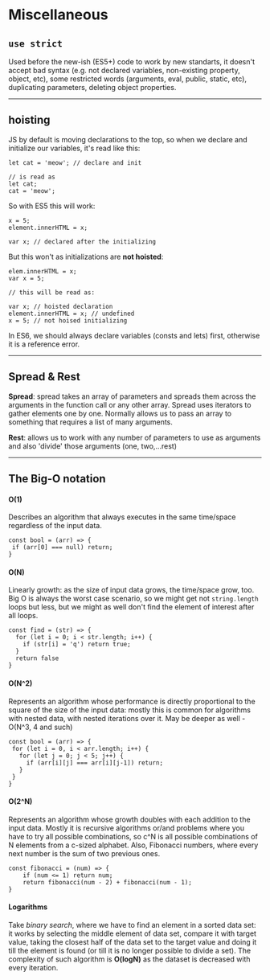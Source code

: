 # Miscellaneous

## `use strict`

Used before the new-ish (ES5+) code to work by new standarts, it doesn't accept bad syntax (e.g. not declared variables, non-existing property, object, etc), some restricted words (arguments, eval, public, static, etc), duplicating parameters, deleting object properties.

---

## hoisting

JS by default is moving declarations to the top, so when we declare and initialize our variables, it's read like this:

```
let cat = 'meow'; // declare and init

// is read as
let cat;
cat = 'meow';
```

So with ES5 this will work:

```
x = 5;
element.innerHTML = x;

var x; // declared after the initializing
```

But this won't as initializations are **not hoisted**:

```
elem.innerHTML = x;
var x = 5;

// this will be read as:

var x; // hoisted declaration
element.innerHTML = x; // undefined
x = 5; // not hoised initializing
```

In ES6, we should always declare variables (consts and lets) first, otherwise it is a reference error.

---

## Spread & Rest

**Spread**: spread takes an array of parameters and spreads them across the arguments in the function call or any other array. Spread uses iterators to gather elements one by one. Normally allows us to pass an array to something that requires a list of many arguments.

**Rest**: allows us to work with any number of parameters to use as arguments and also 'divide' those arguments (one, two,...rest)

---

## The Big-O notation

#### O(1)

Describes an algorithm that always executes in the same time/space regardless of the input data.

```
const bool = (arr) => {
 if (arr[0] === null) return;
}
```

#### O(N)

Linearly growth: as the size of input data grows, the time/space grow, too. Big O is always the worst case scenario, so we might get not `string.length` loops but less, but we might as well don't find the element of interest after all loops.

```
const find = (str) => {
  for (let i = 0; i < str.length; i++) {
    if (str[i] = 'q') return true;
  }
  return false
}
```

#### O(N^2)

Represents an algorithm whose performance is directly proportional to the square of the size of the input data: mostly this is common for algorithms with nested data, with nested iterations over it. May be deeper as well - O(N^3, 4 and such)

```
const bool = (arr) => {
 for (let i = 0, i < arr.length; i++) {
   for (let j = 0; j < 5; j++) {
     if (arr[i][j] === arr[i][j-1]) return;
   }
 }
}
```

#### O(2^N)

Represents an algorithm whose growth doubles with each addition to the input data. Mostly it is recursive algorithms or/and problems where you have to try all possible combinations, so c^N is all possible combinations of N elements from a c-sized alphabet.
Also, Fibonacci numbers, where every next number is the sum of two previous ones.

```
const fibonacci = (num) => {
    if (num <= 1) return num;
    return fibonacci(num - 2) + fibonacci(num - 1);
}
```

#### Logarithms

Take _binary search_, where we have to find an element in a sorted data set: it works by selecting the middle element of data set, compare it with target value, taking the closest half of the data set to the target value and doing it till the element is found (or till it is no longer possible to divide a set). The complexity of such algorithm is **O(logN)** as the dataset is decreased with every iteration.
